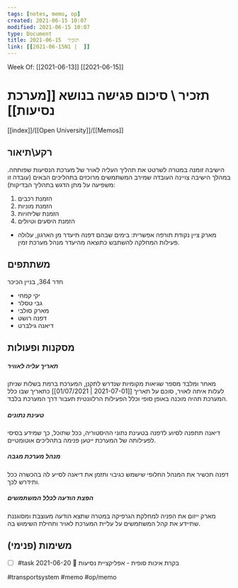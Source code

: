```yaml
---
tags: [notes, memo, op] 
created: 2021-06-15 10:07
modified: 2021-06-15 10:07
type: Document
title: תזכיר  2021-06-15
link: [[2021-06-15N1 |  ]]
---
```

Week Of: [[2021-06-13]]
[[2021-06-15]]

# תזכיר \ סיכום פגישה בנושא [[מערכת נסיעות]]
[[index]]/[[Open University]]/[[Memos]]

## רקע\תיאור
הישיבה זומנה במטרה לשרטט את תהליך העליה לאויר של מערכת הנסיעות שפותחה.
במהלך הישיבה צויינה העובדה שמירב המשתמשים מרוכזים בתהליכים הבאים (עובדה זו משפיעה על מתן הדגש בתהליך הבדיקות):
1. הזמנת רכבים
2. הזמנת מוניות
3. הזמנת שליחויות
4. הזמנת היסעים וטיולים
- מארק ציין נקודת תורפה אפשרית: בימים שבהם דפנה תיעדר מן הארגון, עלולה פעילות המחלקה להשתבש כתוצאה מהיעדר מנהל מערכת זמין.
   
## משתתפים
חדר 364, בניין הכיכר
- יקי קמחי
- גבי טסלר
- מארק סולבי
- דפנה רושט
- דיאנה גילברט
## מסקנות ופעולות 
##### תאריך עליה לאוויר 
מאחר ומלבד מספר שגיאות מקומיות שנדרש לתקנן, המערכת ברמת בשלות שניתן לעלות איתה לאויר, סוכם על תאריך [[2021-07-01 | 01/07/2021]] כתאריך שבו כלל המערכת תהיה מוכנה באופן סופי וכלל הפעילות הרלוונטית תעבור דרך המערכת בלבד.
##### טעינת נתונים
דיאנה תתפנה לסיוע לדפנה בטעינת נתוני ההיסטוריה, ככל שתוכל, כך שמידע בסיסי לפעילותה של המערכת ייטען פנימה בתהליכים אוטומטיים.
##### מנהל מערכת מגבה
דפנה תכשיר את המנהל החלופי שישמש כגיבוי ותזמן את דיאנה לסייע לה בהכשרה ככל ותידרש לכך.
##### הפצת הודעה לכלל המשתמשים
מארק ייזום את הפניה למחלקת הגרפיקה במטרה שתצא הודעה מעוצבת ומסוגננת שתיידע את קהל המשתמשים על עליית המערכת לאויר ותחילת השימוש בה.
## משימות (פנימי)
- [ ] #task בקרת איכות סופית  - אפליקציית נסיעות 📅 2021-06-20

#transportsystem 
#memo 
#op/memo